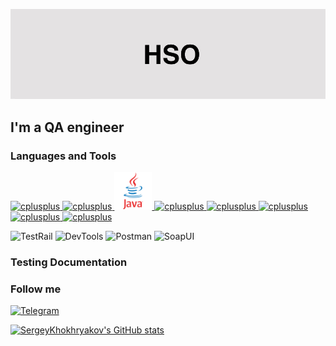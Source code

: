 [![Header](https://github.com/SergeyKhokhryakov/SergeyKhokhryakov/blob/main/assets/header.jpeg)]()

## I'm a QA engineer
<!---
## My CV
-->
### Languages and Tools
<a href="https://www.w3schools.com/cpp/" target="_blank" rel="noreferrer"> <img src="https://cdn.jsdelivr.net/gh/devicons/devicon/icons/git/git-original.svg" alt="cplusplus" width="40" height="40"/> </a> 
<a href="https://www.w3schools.com/cpp/" target="_blank" rel="noreferrer"> <img src="https://cdn.jsdelivr.net/gh/devicons/devicon/icons/github/github-original.svg" alt="cplusplus" width="40" height="40"/> </a> 
<a href="https://www.w3schools.com/cpp/" target="_blank" rel="noreferrer"> <img src="https://github.com/devicons/devicon/blob/master/icons/java/java-original-wordmark.svg" alt="cplusplus" width="60" height="60"/> </a> 
<a href="https://www.w3schools.com/cpp/" target="_blank" rel="noreferrer"> <img src="https://cdn.jsdelivr.net/gh/devicons/devicon/icons/intellij/intellij-original.svg" alt="cplusplus" width="40" height="40"/> </a>
<a href="https://www.w3schools.com/cpp/" target="_blank" rel="noreferrer"> <img src="https://cdn.jsdelivr.net/gh/devicons/devicon/icons/selenium/selenium-original.svg" alt="cplusplus" width="40" height="40"/> </a> 
<a href="https://www.w3schools.com/cpp/" target="_blank" rel="noreferrer"> <img src="https://cdn.jsdelivr.net/gh/devicons/devicon/icons/mysql/mysql-original-wordmark.svg" alt="cplusplus" width="90" height="90"/> </a> 
<a href="https://www.w3schools.com/cpp/" target="_blank" rel="noreferrer"> <img src="https://cdn.jsdelivr.net/gh/devicons/devicon/icons/jira/jira-original-wordmark.svg" alt="cplusplus" width="50" height="45"/> </a> 
<a href="https://www.w3schools.com/cpp/" target="_blank" rel="noreferrer"> <img src="https://cdn.jsdelivr.net/gh/devicons/devicon/icons/jenkins/jenkins-original.svg" alt="cplusplus" width="50" height="50"/> </a> 

![TestRail](https://img.shields.io/badge/-testrail-black?style=for-the-badge&logo=testrail&logoColor=00648B)
![DevTools](https://img.shields.io/badge/-devtools-black?style=for-the-badge&logo=devtools&logoColor=00648B)
![Postman](https://img.shields.io/badge/Postman-FF6C37?style=for-the-badge&logo=postman&logoColor=white)
![SoapUI](https://img.shields.io/badge/-soapui-black?style=for-the-badge&logo=soapui&logoColor=FF6C37)


<!---
![Git](https://img.shields.io/badge/-git-black?style=for-the-badge&logo=git&logoColor=FF4500)
![GitHub](https://img.shields.io/badge/github-%23121011.svg?style=for-the-badge&logo=github&logoColor=white)
![Git](https://img.shields.io/badge/git-%23F05033.svg?style=for-the-badge&logo=git&logoColor=white)
![Swagger](https://img.shields.io/badge/-swagger-black?style=for-the-badge&logo=swagger&logoColor=Lime)
![Selenium](https://img.shields.io/badge/-selenium-%43B02A?style=for-the-badge&logo=selenium&logoColor=white)
![Selenium](https://img.shields.io/badge/Selenium-E0FFFF?style=for-the-badge&logo=Selenium&logoColor=43B02A)
![Java](https://img.shields.io/badge/java-%23ED8B00.svg?style=for-the-badge&logo=openjdk&logoColor=white)
![Java](https://img.shields.io/badge/java-%23ED8B00.svg?style=for-the-badge&logo=java&logoColor=white) 
![Java](https://github.com/devicons/devicon/blob/master/icons/java/java-original-wordmark.svg)?style=for-the-badge&logo=java&logoColor=black) 
![Charles](https://img.shields.io/badge/-charles-black?style=for-the-badge&logo=charles&logoColor=FF6C37) 
 ![IntelliJ IDEA](https://img.shields.io/badge/IntelliJIDEA-000000.svg?style=for-the-badge&logo=intellij-idea&logoColor=white) 
 ![IntelliJ](https://img.shields.io/badge/IntelliJ_IDEA-FFFF00?style=for-the-badge&logo=IntelliJ-IDEA&logoColor=black)
 ![MicrosoftSQLServer](https://img.shields.io/badge/Microsoft%20SQL%20Server-CC2927?style=for-the-badge&logo=microsoft%20sql%20server&logoColor=white)
 ![MongoDB](https://img.shields.io/badge/MongoDB-%234ea94b.svg?style=for-the-badge&logo=mongodb&logoColor=white)
 ![SQL](https://img.shields.io/badge/-sql-black?style=for-the-badge&logo=mysql&logoColor=white)
 ![Postgres](https://img.shields.io/badge/postgres-%23316192.svg?style=for-the-badge&logo=postgresql&logoColor=white)
 ![SQLite](https://img.shields.io/badge/sqlite-%2307405e.svg?style=for-the-badge&logo=sqlite&logoColor=white)
 ![Jenkins](https://img.shields.io/badge/jenkins-%232C5263.svg?style=for-the-badge&logo=jenkins&logoColor=white)
<img src="https://img.shields.io/badge/Selenium-E0FFFF?style=for-the-badge&logo=Selenium&logoColor=43B02A"/>
<img src="https://img.shields.io/badge/IntelliJ IDEA-FFFF00?style=for-the-badge&logo=IntelliJ IDEA&logoColor=black"/>
-->

### Testing Documentation
<!---
Доработать репозитории
- [Checklists](https://github.com/SergeyKhokhryakov/Checklists)
- [Test-Suites and Test-Cases](https://github.com/SergeyKhokhryav/Test-Cases)
- [Bug-Reports](https://github.com/SergeyKhokhryav/Bug-Reports)
- [SQL Queries](https://github.com/SergeyKhokhryav/SQL)
- [Postman Collections](https://github.com/SergeyKhokhryav/Postman)

-->

### Follow me
[![Telegram](https://img.shields.io/badge/-telegram-black?style=for-the-badge&logo=telegram&logoColor=blue)](https://t.me/hso372)

[![SergeyKhokhryakov's GitHub stats](https://github-readme-stats.vercel.app/api?username=SergeyKhokhryakov&show_icons=true&theme=cobalt&hide=issues,contribs)](https://github.com/anuraghazra/github-readme-stats)
<!---
Доработать/разобраться
[![Readme Card](https://github-readme-stats.vercel.app/api/pin/?username=SergeyKhokhryakov&repo=github-readme-stats&theme=blueberry)](https://github.com/anuraghazra/github-readme-stats)
-->
